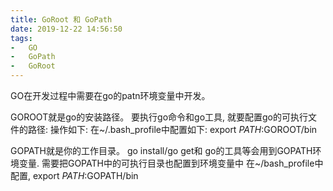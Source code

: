 ```yaml
---
title: GoRoot 和 GoPath
date: 2019-12-22 14:56:50
tags:
-   GO
-   GoPath
-   GoRoot
---
```

GO在开发过程中需要在go的patn环境变量中开发。

GOROOT就是go的安装路径。
要执行go命令和go工具, 就要配置go的可执行文件的路径:
操作如下:
在~/.bash_profile中配置如下:
export $PATH:$GOROOT/bin

GOPATH就是你的工作目录。
go install/go get和 go的工具等会用到GOPATH环境变量.
需要把GOPATH中的可执行目录也配置到环境变量中
在~/bash_profile中配置,
export $PATH:$GOPATH/bin
